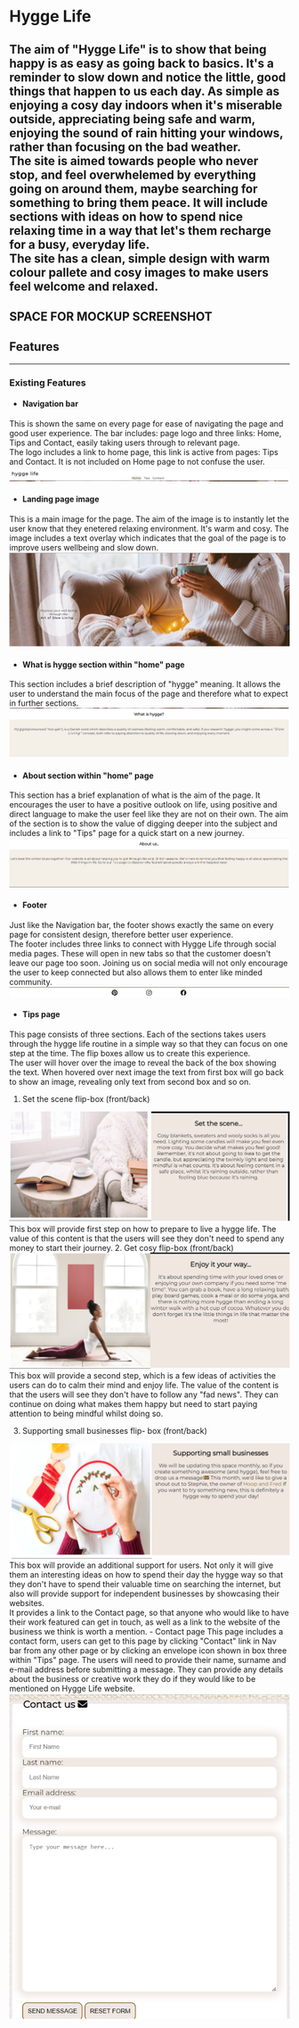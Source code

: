 # Hygge Life
The aim of "Hygge Life" is to show that being happy is as easy as going back to basics. It's a reminder to slow down and notice the little, good things that happen to us each day. As simple as enjoying a cosy day indoors when it's miserable outside, appreciating being safe and warm, enjoying the sound of rain hitting your windows, rather than focusing on the bad weather.<br>
The site is aimed towards people who never stop, and feel overwhelemed by everything going on around them, maybe searching for something to bring them peace. It will include sections with ideas on how to spend nice relaxing time in a way that let's them recharge for a busy, everyday life.<br>
The site has a clean, simple design with warm colour pallete and cosy images to make users feel welcome and relaxed.
---
SPACE FOR MOCKUP SCREENSHOT
---
## Features
---
### Existing Features
- #### Navigation bar
This is shown the same on every page for ease of navigating the page and good user experience. The bar includes: page logo and three links: Home, Tips and Contact, easily taking users through to relevant page. <br>
The logo includes a link to home page, this link is active from pages: Tips and Contact. It is not included on Home page to not confuse the user.
<img src="assets/images/hygge-life-nav-bar.png" alt="An image showing screenshot of hygge life navigation bar">
- #### Landing page image
This is a main image for the page. The aim of the image is to instantly let the user know that they enetered relaxing environment. It's warm and cosy. The image includes a text overlay which indicates that the goal of the page is to improve users wellbeing and slow down.
<img src="assets/images/hygge-life-landing-page-image.png" alt="An image showing screenshot of hygge life landing page image">
- #### What is hygge section within "home" page
This section includes a brief description of "hygge" meaning. It allows the user to understand the main focus of the page and therefore what to expect in further sections.
<img src="assets/images/hygge-life-what-is-hygge.png" alt="screenshot of hygge life; what is hygge section">
- #### About section within "home" page
This section has a brief explanation of what is the aim of the page. It encourages the user to have a positive outlook on life, using positive and direct language to make the user feel like they are not on their own. The aim of the section is to show the value of digging deeper into the subject and includes a link to "Tips" page for a quick start on a new journey.
<img src="assets/images/hygge-life-about-us.png" alt=" a screenshot of hygge life about section">
- #### Footer
Just like the Navigation bar, the footer shows exactly the same on every page for consistent design, therefore better user experience.<br>
The footer includes three links to connect with Hygge Life through social media pages. These will open in new tabs so that the customer doesn't leave our page too soon. Joining us on social media will not only encourage the user to keep connected but also allows them to enter like minded community.
<img src="assets/images/hygge-life-footer.png" alt="a screenshot of hygge life footer">
- #### Tips page
This page consists of three sections. Each of the sections takes users through the hygge life routine in a simple way so that they can focus on one step at the time. The flip boxes allow us to create this experience. <br>
The user will hover over the image to reveal the back of the box showing the text. When hovered over next image the text from first box will go back to show an image, revealing only text from second box and so on.

1. Set the scene flip-box (front/back)
<img src="assets/images/hygge-life-box-one.png" alt="screenshot of hygge life first flip box from Tips page">
This box will provide first step on how to prepare to live a hygge life. The value of this content is that the users will see they don't need to spend any money to start their journey.
2. Get cosy flip-box (front/back)
<img src="assets/images/hygge-life-box-two.png" alt="a screenshot of hygge life second flip box from tips page">
This box will provide a second step, which is a few ideas of activities the users can do to calm their mind and enjoy life. The value of the content is that the users will see they don't have to follow any "fad news". They can continue on doing what makes them happy but need to start paying attention to being mindful whilst doing so.

3. Supporting small businesses flip- box (front/back)
<img src="assets/images/hygge-life-box-three.png" alt="a screenshot of hygge life third flip box from tips page">
This box will provide an additional support for users. Not only it will give them an interesting ideas on how to spend their day the hygge way so that they don't have to spend their valuable time on searching the internet, but also will provide support for independent businesses by showcasing their websites.<br>
It provides a link to the Contact page, so that anyone who would like to have their work featured can get in touch, as well as a link to the website of the business we think is worth a mention.
- Contact page
This page includes a contact form, users can get to this page by clicking "Contact" link in Nav bar from any other page or by clicking an envelope icon shown in box three within "Tips" page.
The users will need to provide their name, surname and e-mail address before submitting a message. They can provide any details about the business or creative work they do if they would like to be mentioned on Hygge Life website.
<img src="assets/images/hygge-life-contact-form.png" alt="a screenshot of hygge life contact page">
